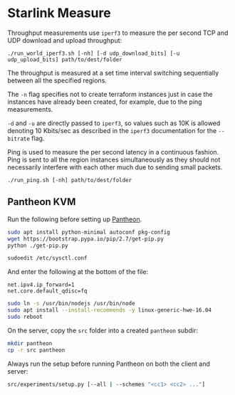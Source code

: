 # Starlink Measure

Throughput measurements use `iperf3` to measure the per second TCP and UDP download and upload throughput:
```
./run_world_iperf3.sh [-nh] [-d udp_download_bits] [-u udp_upload_bits] path/to/dest/folder
```

The throughput is measured at a set time interval switching sequentially between all the specified regions.

The `-n` flag specifies not to create terraform instances just in case the instances have already been
created, for example, due to the ping measurements.

`-d` and `-u` are directly passed to `iperf3`, so values such as 10K is allowed denoting 10 Kbits/sec as described
in the `iperf3` documentation for the `--bitrate` flag.

Ping is used to measure the per second latency in a continuous fashion. Ping is sent to all the region instances
simultaneously as they should not necessarily interfere with each other much due to sending small packets.
```
./run_ping.sh [-nh] path/to/dest/folder
```

## Pantheon KVM

Run the following before setting up [Pantheon](https://github.com/StanfordSNR/pantheon).

```bash
sudo apt install python-minimal autoconf pkg-config
wget https://bootstrap.pypa.io/pip/2.7/get-pip.py
python ./get-pip.py
```

```bash
sudoedit /etc/sysctl.conf
```
And enter the following at the bottom of the file:
```
net.ipv4.ip_forward=1
net.core.default_qdisc=fq
```
```bash
sudo ln -s /usr/bin/nodejs /usr/bin/node
sudo apt install --install-recommends -y linux-generic-hwe-16.04
sudo reboot
```

On the server, copy the `src` folder into a created `pantheon` subdir:
```bash
mkdir pantheon
cp -r src pantheon
```

Always run the setup before running Pantheon on both the client and server:
```bash
src/experiments/setup.py [--all | --schemes "<cc1> <cc2> ..."]
```
